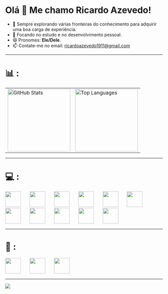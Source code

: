 # Olá 👋 Me chamo Ricardo Azevedo!

- 🔭 Sempre explorando várias fronteiras do conhecimento para adquirir uma boa carga de experiência.
- 🌱 Focando no estudo e no desenvolvimento pessoal.
- 😄 Pronomes: **Ele/Dele**.
- 📫 Contate-me no email: [ricardoazevedo1911@gmail.com](mailto:ricardoazevedo1911@gmail.com)

---

# 📊 :
<table>
  <tr>
    <td>
      <img src="https://github-readme-stats.vercel.app/api?username=ricardoo-azevedo&show_icons=true&theme=dark" alt="GitHub Stats" height="200px"/>
    </td>
    <td>
      <img src="https://github-readme-stats.vercel.app/api/top-langs/?username=ricardoo-azevedo&layout=compact&theme=dark" alt="Top Languages" height="200px"/>
    </td>
  </tr>
</table>

---

# 💻 :
<div align="left">
  <img src="https://cdn.jsdelivr.net/gh/devicons/devicon/icons/spring/spring-original.svg" height="50" />
  <img width="20" />
  <img src="https://cdn.jsdelivr.net/gh/devicons/devicon/icons/java/java-original.svg" height="50"  />
  <img width="20" />
  <img src="https://cdn.jsdelivr.net/gh/devicons/devicon/icons/postgresql/postgresql-original.svg" height="50" />
  <img width="20" />
  <img src="https://cdn.jsdelivr.net/gh/devicons/devicon@latest/icons/mariadb/mariadb-original.svg" height="50"/>
  <img width="20" />  
  <img src="https://cdn.jsdelivr.net/gh/devicons/devicon/icons/mysql/mysql-original.svg" height="50" />
  <img width="20" />   
  <img src="https://cdn.jsdelivr.net/gh/devicons/devicon@latest/icons/vscode/vscode-original.svg" height="50"/>
  <img width="20" />        
  <img src="https://cdn.jsdelivr.net/gh/devicons/devicon@latest/icons/postman/postman-original.svg" height="50"/>
  <img width="20" /> 
  <img src="https://cdn.jsdelivr.net/gh/devicons/devicon@latest/icons/git/git-original.svg" height="50"/>
  <img width="20" />   
  <img src="https://cdn.jsdelivr.net/gh/devicons/devicon@latest/icons/tomcat/tomcat-original.svg" height="50"/>
  <img width="20" />
  <img src="https://cdn.jsdelivr.net/gh/devicons/devicon@latest/icons/trello/trello-original.svg"height="50" />
  <img width="20" /> 
  <img src="https://cdn.jsdelivr.net/gh/devicons/devicon@latest/icons/linux/linux-original.svg" height=50"/>
</div>

---


# 📝 :
<div align="left">
<img src="https://cdn.jsdelivr.net/gh/devicons/devicon@latest/icons/vim/vim-original.svg" height="50"/>
<img width="20" />
<img src="https://cdn.jsdelivr.net/gh/devicons/devicon@latest/icons/neovim/neovim-original.svg" height="50"/>
<img width="20" />
<img src="https://cdn.jsdelivr.net/gh/devicons/devicon@latest/icons/rust/rust-original.svg" height="50"/>
</div>

---
  <a href="https://www.instagram.com/ricaardo_azeveedo/" target="_blank">
    <img src="https://img.shields.io/badge/-Instagram-%23E4405F?style=for-the-badge&logo=instagram&logoColor=white" target="_blank">
  </a>
</div>
